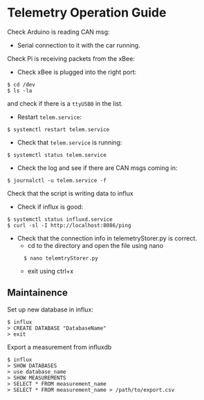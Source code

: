 # Telemetry Operation Guide


Check Arduino is reading CAN msg: 
* Serial connection to it with the car running. 

Check Pi is receiving packets from the xBee: 
* Check xBee is plugged into the right port: 
```shell 
$ cd /dev	
$ ls -la
```
and check 
if there is a `ttyUSB0` in the list.
* Restart `telem.service`: 
```shell
$ systemctl restart telem.service
```
* Check that `telem.service` is running: 
```shell
$ systemctl status telem.service
```
* Check the log and see if there are CAN msgs coming in:
```shell
$ journalctl -u telem.service -f
```


Check that the script is writing data to influx
* Check if influx is good: 
```shell
$ systemctl status influxd.service
$ curl -sl -I http://localhost:8086/ping
```
* Check that the connection info in telemetryStorer.py is correct.
  * cd to the directory and open the file using nano
  ```shell
    $ nano telemtryStorer.py 
    ```
  * exit using ctrl+x

## Maintainence

Set up new database in influx:
``` shell
$ influx
> CREATE DATABASE "DatabaseName"
> exit
```

Export a measurement from influxdb
``` shell
$ influx
> SHOW DATABASES
> use database_name
> SHOW MEASUREMENTS
> SELECT * FROM measurement_name
> SELECT * FROM measurement_name > /path/to/export.csv
```
